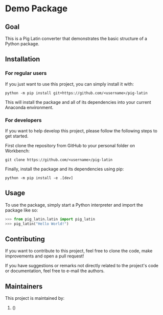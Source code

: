 # Demo Package

## Goal

This is a Pig Latin converter that demonstrates the basic structure of a Python package.

## Installation

### For regular users

If you just want to use this project, you can simply install it with:

```shell
python -m pip install git+https://github.com/<username>/pig-latin
```

This will install the package and all of its dependencies into your current Anaconda
environment.

### For developers

If you want to help develop this project, please follow the following steps to get
started.

First clone the repository from GitHub to your personal folder on Workbench:

```shell
git clone https://github.com/<username>/pig-latin
```

Finally, install the package and its dependencies using pip:

```shell
python -m pip install -e .[dev]
```

## Usage

To use the package, simply start a Python interpreter and import the package like so:

```python
>>> from pig_latin.latin import pig_latin
>>> pig_latin("Hello World!")
```

## Contributing

If you want to contribute to this project, feel free to clone the code, make
improvements and open a pull request!

If you have suggestions or remarks not directly related to the project's code or
documentation, feel free to e-mail the authors.

## Maintainers

This project is maintained by:

1. <username> (<e-mail>)

